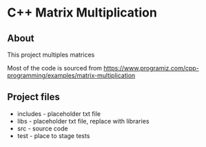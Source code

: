 
# C++ Matrix Multiplication

About 
-------
This project multiples matrices

Most of the code is sourced from
https://www.programiz.com/cpp-programming/examples/matrix-multiplication

## Project files

* includes - placeholder txt file
* libs - placeholder txt file, replace with libraries
* src - source code
* test - place to stage tests
